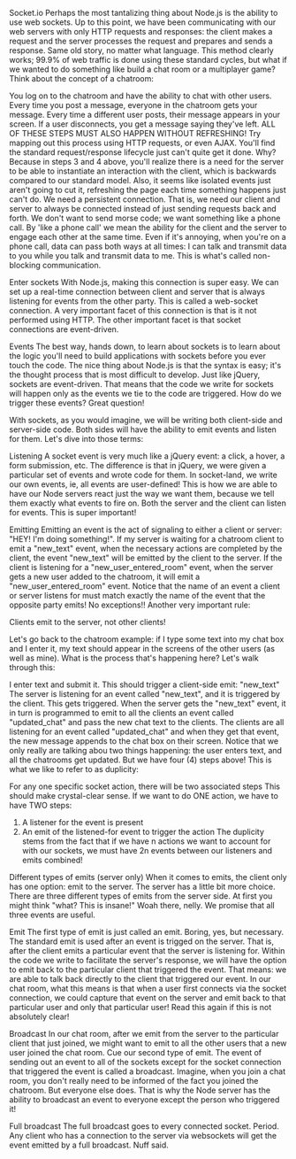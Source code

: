 Socket.io
Perhaps the most tantalizing thing about Node.js is the ability to use web sockets.  Up to this point, we have been communicating with our web servers with only HTTP requests and responses: the client makes a request and the server processes the request and prepares and sends a response.  Same old story, no matter what language.  This method clearly works; 99.9% of web traffic is done using these standard cycles, but what if we wanted to do something like build a chat room or a multiplayer game?  Think about the concept of a chatroom:

You log on to the chatroom and have the ability to chat with other users.
Every time you post a message, everyone in the chatroom gets your message.
Every time a different user posts, their message appears in your screen.
If a user disconnects, you get a message saying they've left.
ALL OF THESE STEPS MUST ALSO HAPPEN WITHOUT REFRESHING!
Try mapping out this process using HTTP requests, or even AJAX.  You'll find the standard request/response lifecycle just can't quite get it done.  Why?  Because in steps 3 and 4 above, you'll realize there is a need for the server to be able to instantiate an interaction with the client, which is backwards compared to our standard model.  Also, it seems like isolated events just aren't going to cut it, refreshing the page each time something happens just can't do.  We need a persistent connection. That is, we need our client and server to always be connected instead of just sending requests back and forth.  We don't want to send morse code; we want something like a phone call.  By 'like a phone call' we mean the ability for the client and the server to engage each other at the same time.  Even if it's annoying, when you're on a phone call, data can pass both ways at all times: I can talk and transmit data to you while you talk and transmit data to me.  This is what's called non-blocking communication.

Enter sockets
With Node.js, making this connection is super easy.  We can set up a real-time connection between client and server that is always listening for events from the other party.  This is called a web-socket connection.  A very important facet of this connection is that is it not performed using HTTP.  The other important facet is that socket connections are event-driven.

Events
The best way, hands down, to learn about sockets is to learn about the logic you'll need to build applications with sockets before you ever touch the code.  The nice thing about Node.js is that the syntax is easy; it's the thought process that is most difficult to develop.  Just like jQuery, sockets are event-driven.  That means that the code we write for sockets will happen only as the events we tie to the code are triggered.  How do we trigger these events? Great question!

With sockets, as you would imagine, we will be writing both client-side and server-side code.  Both sides will have the ability to emit events and listen for them. Let's dive into those terms:

Listening
A socket event is very much like a jQuery event: a click, a hover, a form submission, etc.  The difference is that in jQuery, we were given a particular set of events and wrote code for them. In socket-land, we write our own events, ie, all events are user-defined!  This is how we are able to have our Node servers react just the way we want them, because we tell them exactly what events to fire on.  Both the server and the client can listen for events. This is super important!

Emitting
Emitting an event is the act of signaling to either a client or server: "HEY!  I'm doing something!".  If my server is waiting for a chatroom client to emit a "new_text" event, when the necessary actions are completed by the client, the event "new_text" will be emitted by the client to the server.  If the client is listening for a "new_user_entered_room" event, when the server gets a new user added to the chatroom, it will emit a "new_user_entered_room" event. Notice that the name of an event a client or server listens for must match exactly the name of the event that the opposite party emits! No exceptions!!  Another very important rule:

Clients emit to the server, not other clients!

Let's go back to the chatroom example: if I type some text into my chat box and I enter it, my text should appear in the screens of the other users (as well as mine).  What is the process that's happening here? Let's walk through this:

I enter text and submit it. This should trigger a client-side emit: "new_text"
The server is listening for an event called "new_text", and it is triggered by the client. This gets triggered.
When the server gets the "new_text" event, it in turn is programmed to emit to all the clients an event called "updated_chat" and pass the new chat text to the clients.
The clients are all listening for an event called "updated_chat" and when they get that event, the new message appends to the chat box on their screen.
Notice that we only really are talking abou two things happening: the user enters text, and all the chatrooms get updated. But we have four (4) steps above! This is what we like to refer to as duplicity:

For any one specific socket action, there will be two associated steps
This should make crystal-clear sense. If we want to do ONE action, we have to have TWO steps:

1) A listener for the event is present
2) An emit of the listened-for event to trigger the action
The duplicity stems from the fact that if we have n actions we want to account for with our sockets, we must have 2n events between our listeners and emits combined!

Different types of emits (server only)
When it comes to emits, the client only has one option: emit to the server.  The server has a little bit more choice.  There are three different types of emits from the server side.  At first you might think "what? This is insane!" Woah there, nelly.  We promise that all three events are useful.

Emit
The first type of emit is just called an emit. Boring, yes, but necessary.  The standard emit is used after an event is trigged on the server.  That is, after the client emits a particular event that the server is listening for.  Within the code we write to facilitate the server's response, we will have the option to emit back to the particular client that triggered the event.  That means: we are able to talk back directly to the client that triggered our event. In our chat room, what this means is that when a user first connects via the socket connection, we could capture that event on the server and emit back to that particular user and only that particular user!  Read this again if this is not absolutely clear!

Broadcast
In our chat room, after we emit from the server to the particular client that just joined, we might want to emit to all the other users that a new user joined the chat room.  Cue our second type of emit.  The event of sending out an event to all of the sockets except for the socket connection that triggered the event is called a broadcast.  Imagine, when you join a chat room, you don't really need to be informed of the fact you joined the chatroom.  But everyone else does.  That is why the Node server has the ability to broadcast an event to everyone except the person who triggered it!

Full broadcast
The full broadcast goes to every connected socket.  Period.  Any client who has a connection to the server via websockets will get the event emitted by a full broadcast.  Nuff said.

